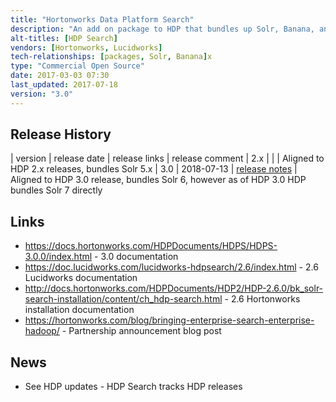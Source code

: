 ```yaml
---
title: "Hortonworks Data Platform Search"
description: "An add on package to HDP that bundles up Solr, Banana, and a suite of libraries and tools for integrating with Solr from Hadoop (utilities for loading data from HDFS), Hive (a SerDe to allow Solr data to be read and written as a Hive table), Pig (store and load functions), HBase (replication of HBase events to Solr based on the Lily HBase indexer), Storm and Spark (both SDKs for integrating with Solr).  Available as an add on Ambari management pack or as a set of RPMs.  Built, maintained and supported by Lucidworks on behalf of Hortonworks, first announced in April 2014 as part of the introduction of Solr with HDP 2.1."
alt-titles: [HDP Search]
vendors: [Hortonworks, Lucidworks]
tech-relationships: [packages, Solr, Banana]x
type: "Commercial Open Source"
date: 2017-03-03 07:30
last_updated: 2017-07-18
version: "3.0"
---
```

## Release History

| version | release date | release links | release comment
| 2.x | | | Aligned to HDP 2.x releases, bundles Solr 5.x
| 3.0 | 2018-07-13 | [release notes](https://docs.hortonworks.com/HDPDocuments/HDPS/HDPS-3.0.0/bk_solr-search-installation/content/hdp-search-30-relnotes.html) | Aligned to HDP 3.0 release, bundles Solr 6, however as of HDP 3.0 HDP bundles Solr 7 directly

## Links

* <https://docs.hortonworks.com/HDPDocuments/HDPS/HDPS-3.0.0/index.html> - 3.0 documentation
* <https://doc.lucidworks.com/lucidworks-hdpsearch/2.6/index.html> - 2.6 Lucidworks documentation
* <http://docs.hortonworks.com/HDPDocuments/HDP2/HDP-2.6.0/bk_solr-search-installation/content/ch_hdp-search.html> - 2.6 Hortonworks installation documentation
* <https://hortonworks.com/blog/bringing-enterprise-search-enterprise-hadoop/> - Partnership announcement blog post

## News

* See HDP updates - HDP Search tracks HDP releases